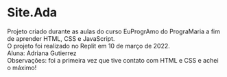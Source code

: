 # Site.Ada
Projeto criado durante as aulas do curso EuProgrAmo do PrograMaria a fim de aprender HTML, CSS e JavaScript.<br>
O projeto foi realizado no Replit em 10 de março de 2022.<br>
Aluna: Adriana Gutierrez<br>
Observações: foi a primeira vez que tive contato com HTML e CSS e achei o máximo!
